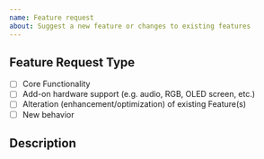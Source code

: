 ```yaml
---
name: Feature request
about: Suggest a new feature or changes to existing features 
---
```

<!--- Provide a general summary of the changes you want in the Title above -->

<!-- This template is entirely option and can be removed, but is here to help both you and us. -->
<!-- This text and anything on lines wrapped like this one will not show up in the final text. This text is to help us and you. -->

## Feature Request Type

- [ ] Core Functionality
- [ ] Add-on hardware support (e.g. audio, RGB, OLED screen, etc.)
- [ ] Alteration (enhancement/optimization) of existing Feature(s)
- [ ] New behavior

## Description 

<!-- A few sentences describing what it is that you'd like to see. Additional information (such as links to spec sheets, licensing info, other related issues or PR's, etc) would be helpful. -->
